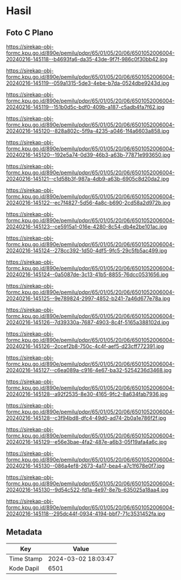 # Hasil

## Foto C Plano

https://sirekap-obj-formc.kpu.go.id/890e/pemilu/pdpr/65/01/05/20/06/6501052006004-20240216-145118--b4693fa6-da35-43de-9f7f-986c0f30bb42.jpg

https://sirekap-obj-formc.kpu.go.id/890e/pemilu/pdpr/65/01/05/20/06/6501052006004-20240216-145119--059a1315-5de3-4ebe-b7da-0524dbe9243d.jpg

https://sirekap-obj-formc.kpu.go.id/890e/pemilu/pdpr/65/01/05/20/06/6501052006004-20240216-145119--151b0d5c-bdf0-409b-a187-c5adb4fa7f62.jpg

https://sirekap-obj-formc.kpu.go.id/890e/pemilu/pdpr/65/01/05/20/06/6501052006004-20240216-145120--828a802c-5f9a-4235-a046-1f4a6603a858.jpg

https://sirekap-obj-formc.kpu.go.id/890e/pemilu/pdpr/65/01/05/20/06/6501052006004-20240216-145120--192e5a74-0d39-46b3-a63b-77871e993650.jpg

https://sirekap-obj-formc.kpu.go.id/890e/pemilu/pdpr/65/01/05/20/06/6501052006004-20240216-145121--c1d58b3f-987a-4db9-a63b-6905c8d20da2.jpg

https://sirekap-obj-formc.kpu.go.id/890e/pemilu/pdpr/65/01/05/20/06/6501052006004-20240216-145122--ec7f4827-5d56-4a8c-b690-2cd58a2d972b.jpg

https://sirekap-obj-formc.kpu.go.id/890e/pemilu/pdpr/65/01/05/20/06/6501052006004-20240216-145123--ce5915a1-016e-4280-8c54-db4e2be101ac.jpg

https://sirekap-obj-formc.kpu.go.id/890e/pemilu/pdpr/65/01/05/20/06/6501052006004-20240216-145124--278cc392-1d50-4df5-9fc5-29c5fb5ac499.jpg

https://sirekap-obj-formc.kpu.go.id/890e/pemilu/pdpr/65/01/05/20/06/6501052006004-20240216-145124--0a5087de-3c13-41b5-8855-76dcc0531656.jpg

https://sirekap-obj-formc.kpu.go.id/890e/pemilu/pdpr/65/01/05/20/06/6501052006004-20240216-145125--9e789824-2997-4852-b241-7a46d677e78a.jpg

https://sirekap-obj-formc.kpu.go.id/890e/pemilu/pdpr/65/01/05/20/06/6501052006004-20240216-145126--7d39330a-7687-4903-8c4f-5165a388102d.jpg

https://sirekap-obj-formc.kpu.go.id/890e/pemilu/pdpr/65/01/05/20/06/6501052006004-20240216-145126--2ccef2b8-750c-4c4f-aef5-d23cff772391.jpg

https://sirekap-obj-formc.kpu.go.id/890e/pemilu/pdpr/65/01/05/20/06/6501052006004-20240216-145127--c6ea089a-c916-4e67-ba32-5254236d3468.jpg

https://sirekap-obj-formc.kpu.go.id/890e/pemilu/pdpr/65/01/05/20/06/6501052006004-20240216-145128--a92f2535-8e30-4165-9fc2-8a634fab7936.jpg

https://sirekap-obj-formc.kpu.go.id/890e/pemilu/pdpr/65/01/05/20/06/6501052006004-20240216-145128--c3f94bd8-dfc4-49d0-ad74-2b0a1e786f2f.jpg

https://sirekap-obj-formc.kpu.go.id/890e/pemilu/pdpr/65/01/05/20/06/6501052006004-20240216-145129--e56e3bae-4fa2-487e-a6b3-05f19afa4a6c.jpg

https://sirekap-obj-formc.kpu.go.id/890e/pemilu/pdpr/65/01/05/20/06/6501052006004-20240216-145130--086a4ef8-2673-4a17-bea4-a7c1f678e0f7.jpg

https://sirekap-obj-formc.kpu.go.id/890e/pemilu/pdpr/65/01/05/20/06/6501052006004-20240216-145130--9d54c522-fd1a-4e97-8e7b-635025a18aa4.jpg

https://sirekap-obj-formc.kpu.go.id/890e/pemilu/pdpr/65/01/05/20/06/6501052006004-20240216-145118--295dc44f-0934-4194-bbf7-71c3531452fa.jpg


## Metadata

| Key        | Value               |
| ---------- | ------------------- |
| Time Stamp | 2024-03-02 18:03:47 |
| Kode Dapil | 6501                |




